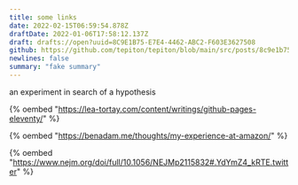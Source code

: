 ```yaml
---
title: some links
date: 2022-02-15T06:59:54.878Z
draftDate: 2022-01-06T17:58:12.137Z
draft: drafts://open?uuid=8C9E1B75-E7E4-4462-ABC2-F603E3627508
github: https://github.com/tepiton/tepiton/blob/main/src/posts/8c9e1b75-e7e4-4462-abc2-f603e3627508.md
newlines: false
summary: "fake summary"
---
```

an experiment in search of a hypothesis
<!-- excerpt -->

{% oembed "https://lea-tortay.com/content/writings/github-pages-eleventy/"  %}


{% oembed "https://benadam.me/thoughts/my-experience-at-amazon/"  %}

{% oembed "https://www.nejm.org/doi/full/10.1056/NEJMp2115832#.YdYmZ4_kRTE.twitter"  %}
